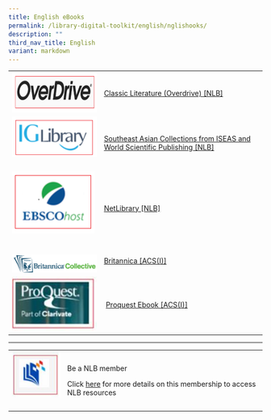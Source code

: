 ```yaml
---
title: English eBooks
permalink: /library-digital-toolkit/english/nglishooks/
description: ""
third_nav_title: English
variant: markdown
---
```

<table style="minWidth: 50px">
<colgroup>
<col>
<col>
</colgroup>
<tbody>
<tr>
<td rowspan="1" colspan="1">
<div class="isomer-image-wrapper">
<img style="width: 100%" height="80" width="300" alt="" src="/images/Library%20Digital%20Toolkit/Overdrive-300x80.png">
</div>
</td>
<td rowspan="1" colspan="1">
<p><a href="https://nlb.overdrive.com/search?page=2&amp;sortBy=newlyadded&amp;language=en&amp;maturityLevel=generalcontent&amp;subject=10" rel="noopener noreferrer nofollow" target="_blank">Classic Literature (Overdrive) [NLB]</a>
</p>
</td>
</tr>
<tr>
<td rowspan="1" colspan="1">
<div class="isomer-image-wrapper">
<img style="box-sizing: border-box; border-style: none; max-width: 100%; height: auto; margin: 0px 20px 20px 0px;" height="93" width="195" alt="" src="/images/Library%20Digital%20Toolkit/IG-Library.png">
</div>
</td>
<td rowspan="1" colspan="1">
<p><a href="https://eresources.nlb.gov.sg/main/Browse?browseBy=type&amp;filter=11" rel="noopener noreferrer nofollow" target="_blank">Southeast Asian Collections from ISEAS and World Scientific Publishing [NLB]</a>
</p>
</td>
</tr>
<tr>
<td rowspan="1" colspan="1">
<div class="isomer-image-wrapper">
<img style="box-sizing: border-box; border-style: none; max-width: 100%; height: auto; margin: 0px 20px 20px 0px;" height="122" width="164" alt="" src="/images/Library%20Digital%20Toolkit/EBSCO.png">
</div>
</td>
<td rowspan="1" colspan="1">
<p><a href="https://eresources.nlb.gov.sg/main/Browse?browseBy=type&amp;filter=11" rel="noopener noreferrer nofollow" target="_blank">NetLibrary [NLB]</a>
</p>
</td>
</tr>
	<tr>
<td rowspan="1" colspan="1">
<p></p><a class="isomer-image-wrapper" href="https://anglochineseschooli.sharepoint.com/sites/ACSIeResources/SitePages/eBook.aspx"><img style="width: 100%" height="auto" width="195" alt="" src="/images/Kitaboo_logo.png"></a>
</td>
<td rowspan="1" colspan="1">
<p><a href="https://anglochineseschooli.sharepoint.com/sites/ACSIeResources/SitePages/eBook.aspx" rel="noopener noreferrer nofollow" target="_blank">Britannica [ACS(I)]</a>
</p>
</td>
</tr>
<tr>
<td rowspan="1" colspan="1">
<div class="isomer-image-wrapper">
<img style="width: 100%" height="auto" width="195" alt="" src="/images/Library%20Digital%20Toolkit/proquest.jpg">
</div>
</td>
<td rowspan="1" colspan="1">
<p>&nbsp;<a href="https://anglochineseschooli.sharepoint.com/sites/ACSIeResources/SitePages/eBook.aspx" rel="noopener noreferrer nofollow" target="_blank">Proquest Ebook [ACS(I)]</a>
</p>
</td>
</tr>

</tbody>
</table>
<hr>
<table style="minWidth: 50px">
<colgroup>
<col>
<col>
</colgroup>
<tbody>
<tr>
<td rowspan="1" colspan="1">
<div class="isomer-image-wrapper">
<img style="box-sizing: border-box; border-style: none; max-width: 100%; height: auto; margin: 0px 20px 20px 0px;" height="96" width="100" alt="" src="/images/Library%20Digital%20Toolkit/library-logo.jpg">
</div>
</td>
<td rowspan="1" colspan="1">
<p>Be a NLB member</p>
<p></p>
<p>Click&nbsp;<a href="https://drive.google.com/file/d/1lu_8sdJG-Cn2_I-7SSl0ttggJEhauSMn/view?usp=sharing" rel="noopener noreferrer nofollow" target="_blank">here</a>&nbsp;for
more details on this membership to access NLB resources</p>
</td>
</tr>
</tbody>
</table>
<p></p>